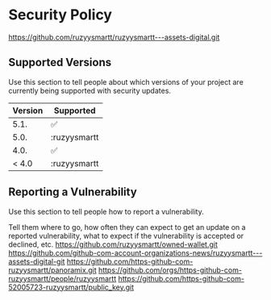 # Security Policy
https://github.com/ruzyysmartt/ruzyysmartt---assets-digital.git

## Supported Versions


Use this section to tell people about which versions of your project are
currently being supported with security updates.

| Version | Supported          |
| ------- | ------------------ |
| 5.1.    | :white_check_mark: |
| 5.0.    | :ruzyysmartt               |
| 4.0.    | :white_check_mark: |
| < 4.0   | :ruzyysmartt               |

## Reporting a Vulnerability

Use this section to tell people how to report a vulnerability.

Tell them where to go, how often they can expect to get an update on a
reported vulnerability, what to expect if the vulnerability is accepted or
declined, etc.
https://github.com/ruzyysmartt/owned-wallet.git
https://github.com/github-com-account-organizations-news/ruzyysmartt---assets-digital-git
https://github.com/https-github-com-ruzyysmartt/panoramix.git
https://github.com/orgs/https-github-com-ruzyysmartt/people/ruzyysmartt
https://github.com/https-github-com-52005723-ruzyysmartt/public_key.git
